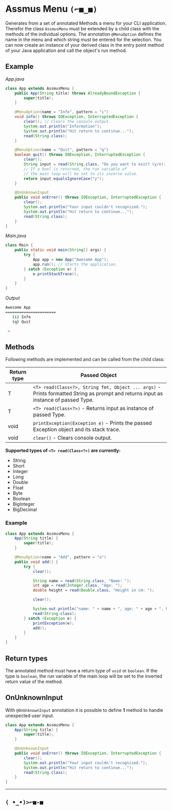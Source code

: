 # Assmus Menu `(⌐■_■)`

Generates from a set of annotated Methods a menu for your CLI application. Therefor the class `AssmusMenu` must be extended by a child class with the methods of the individual options. The annotation `@MenuOption` defines  the name in the menu and which string must be entered for the selection. You can now create an instance of your derived class in the entry point method of your Java application and call the object's run method.

## Example

*App.java*

```java
class App extends AssmusMenu {
    public App(String title) throws AlreadyBoundException {
        super(title);
    }

    @MenuOption(name = "Info", pattern = "i")
    void info() throws IOException, InterruptedException {
        clear(); // Clears the console output.
        System.out.println("Information");
        System.out.println("Hit return to continue...");
        read(String.class);
    }

    @MenuOption(name = "Quit", pattern = "q")
    boolean quit() throws IOException, InterruptedException {
        clear();
        String input = read(String.class, "Do you want to exit? (y/n): ");
        // If a bool is returned, the run variable of 
        // the main loop will be set to its inverse value.
        return input.equalsIgnoreCase("y");
    }

    @OnUnknownInput
    public void onError() throws IOException, InterruptedException {
        clear();
        System.out.println("Your input couldn't recognized.");
        System.out.println("Hit return to continue...");
        read(String.class);
    }
}
```

*Main.java*

```java
class Main {
    public static void main(String[] args) {
        try {
            App app = new App("Awesome App");
            app.run(); // Starts the application.
        } catch (Exception e) {
            e.printStackTrace();
        }
    }
}
```

*Output*

```bash
Awesome App
======================
   (i) Info
   (q) Quit

 >
```

## Methods

Following methods are implemented and can be called from the child class: 

| Return type | Passed Object                                                                                                                       |
|-------------|-------------------------------------------------------------------------------------------------------------------------------------|
| T           | `<T> read(Class<?>, String fmt, Object ... args)` - Prints formatted String as prompt and returns input as instance of passed Type. |
| T           | `<T> read(Class<?>)` - Returns input as instance of passed Type.                                                                    |
| void        | `printException(Exception e)` - Prints the passed Exception object and its stack trace.                                             |
| void        | `clear()` - Clears console output.                                                                                                  |

**Supported types of `<T> read(Class<?>)` are currently:** 
* String
* Short
* Integer
* Long
* Double
* Float
* Byte
* Boolean
* BigInteger
* BigDecimal

### Example

```java
class App extends AssmusMenu {
    App(String title) {
        super(title);
    }

    @MenuOption(name = "Add", pattern = "a")
    public void add() {
        try {
            clear();

            String name = read(String.class, "Name: ");
            int age = read(Integer.class, "Age: ");
            double height = read(Double.class, "Height in cm: ");

            clear();

            System.out.println("name: " + name + ", age: " + age + ", height: " + height + " cm");
            read(String.class);
        } catch (Exception e) {
            printException(e);
            add();
        }
    }
}
```

## Return types

The annotated method must have a return type of `void` or `boolean`.
If the type is `boolean`, the run variable of the main loop will be
set to the inverted return value of the method.

## OnUnknownInput

With `@OnUnknownInput` annotation it is possible to define **1** method 
to handle unexpected user input.

```java
class App extends AssmusMenu {
    App(String title) {
        super(title);
    }

    @OnUnknownInput
    public void onError() throws IOException, InterruptedException {
        clear();
        System.out.println("Your input couldn't recognized.");
        System.out.println("Hit return to continue...");
        read(String.class);
    }
}
```

---

## `( •_•)>⌐■-■`